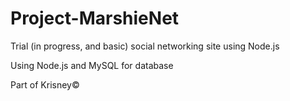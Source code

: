 # Project-MarshieNet
Trial (in progress, and basic) social networking site using Node.js

Using Node.js and MySQL for database

Part of Krisney©
